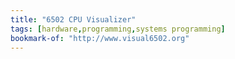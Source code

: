 ```yaml
---
title: "6502 CPU Visualizer"
tags: [hardware,programming,systems programming]
bookmark-of: "http://www.visual6502.org"
---
```

